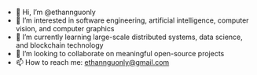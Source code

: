 - 👋 Hi, I’m @ethannguonly
- 👀 I’m interested in software engineering, artificial intelligence, computer vision, and computer graphics
- 🌱 I’m currently learning large-scale distributed systems, data science, and blockchain technology
- 💞️ I’m looking to collaborate on meaningful open-source projects
- 📫 How to reach me: ethannguonly@gmail.com

<!---
ethannguonly/ethannguonly is a ✨ special ✨ repository because its `README.md` (this file) appears on your GitHub profile.
You can click the Preview link to take a look at your changes.
--->
